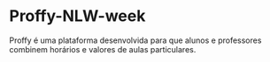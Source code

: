 # Proffy-NLW-week

Proffy é uma plataforma desenvolvida para que alunos e professores combinem horários e valores de aulas particulares.
